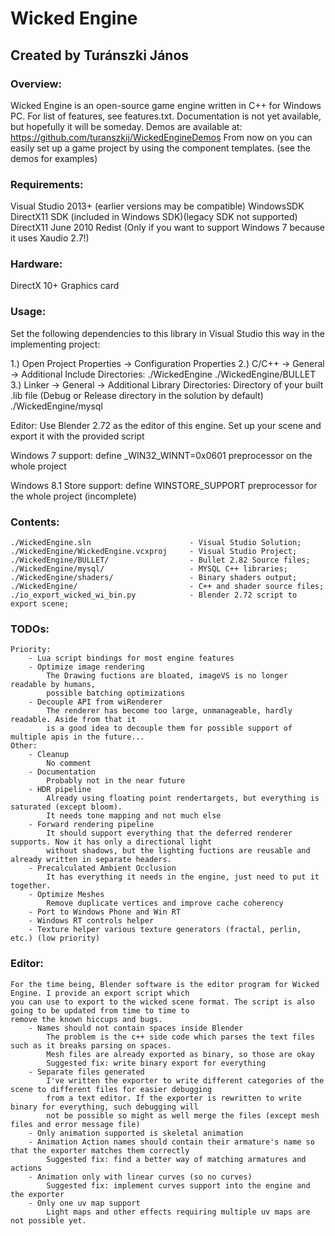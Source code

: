 # Wicked Engine
## Created by Turánszki János

### Overview:

Wicked Engine is an open-source game engine written in C++ for Windows PC. For list of features, see features.txt.
Documentation is not yet available, but hopefully it will be someday.
Demos are available at: https://github.com/turanszkij/WickedEngineDemos
From now on you can easily set up a game project by using the component templates. (see the demos for examples)


### Requirements:

Visual Studio 2013+ (earlier versions may be compatible)
WindowsSDK
DirectX11 SDK (included in Windows SDK)(legacy SDK not supported)
DirectX11 June 2010 Redist (Only if you want to support Windows 7 because it uses Xaudio 2.7!)


### Hardware: 

DirectX 10+ Graphics card


### Usage: 

Set the following dependencies to this library in Visual Studio this way in the implementing project:

1.) Open Project Properties -> Configuration Properties
2.) C/C++ -> General -> Additional Include Directories: 
		./WickedEngine
		./WickedEngine/BULLET
3.) Linker -> General -> Additional Library Directories:
		Directory of your built .lib file (Debug or Release directory in the solution by default)
		./WickedEngine/mysql

Editor: Use Blender 2.72 as the editor of this engine. Set up your scene and export it with the provided script

Windows 7 support: define _WIN32_WINNT=0x0601 preprocessor on the whole project

Windows 8.1 Store support: define WINSTORE_SUPPORT preprocessor for the whole project (incomplete)


### Contents:

	./WickedEngine.sln 						- Visual Studio Solution;
	./WickedEngine/WickedEngine.vcxproj		- Visual Studio Project;
	./WickedEngine/BULLET/					- Bullet 2.82 Source files;
	./WickedEngine/mysql/					- MYSQL C++ libraries;
	./WickedEngine/shaders/					- Binary shaders output;
	./WickedEngine/ 						- C++ and shader source files;
	./io_export_wicked_wi_bin.py 			- Blender 2.72 script to export scene;


### TODOs:

	Priority:
		- Lua script bindings for most engine features
		- Optimize image rendering
			The Drawing fuctions are bloated, imageVS is no longer readable by humans, 
			possible batching optimizations
		- Decouple API from wiRenderer
			The renderer has become too large, unmanageable, hardly readable. Aside from that it
			is a good idea to decouple them for possible support of multiple apis in the future...
	Other:
		- Cleanup
			No comment
		- Documentation
			Probably not in the near future
		- HDR pipeline
			Already using floating point rendertargets, but everything is saturated (except bloom).
			It needs tone mapping and not much else
		- Forward rendering pipeline
			It should support everything that the deferred renderer supports. Now it has only a directional light
			without shadows, but the lighting fuctions are reusable and already written in separate headers.
		- Precalculated Ambient Occlusion
			It has everything it needs in the engine, just need to put it together.
		- Optimize Meshes
			Remove duplicate vertices and improve cache coherency
		- Port to Windows Phone and Win RT
		- Windows RT controls helper
		- Texture helper various texture generators (fractal, perlin, etc.) (low priority)


### Editor:

	For the time being, Blender software is the editor program for Wicked Engine. I provide an export script which
	you can use to export to the wicked scene format. The script is also going to be updated from time to time to
	remove the known hiccups and bugs.
		- Names should not contain spaces inside Blender
			The problem is the c++ side code which parses the text files such as it breaks parsing on spaces. 
			Mesh files are already exported as binary, so those are okay
			Suggested fix: write binary export for everything
		- Separate files generated
			I've written the exporter to write different categories of the scene to different files for easier debugging
			from a text editor. If the exporter is rewritten to write binary for everything, such debugging will
			not be possible so might as well merge the files (except mesh files and error message file)
		- Only animation supported is skeletal animation
		- Animation Action names should contain their armature's name so that the exporter matches them correctly
			Suggested fix: find a better way of matching armatures and actions
		- Animation only with linear curves (so no curves)
			Suggested fix: implement curves support into the engine and the exporter
		- Only one uv map support
			Light maps and other effects requiring multiple uv maps are not possible yet.

